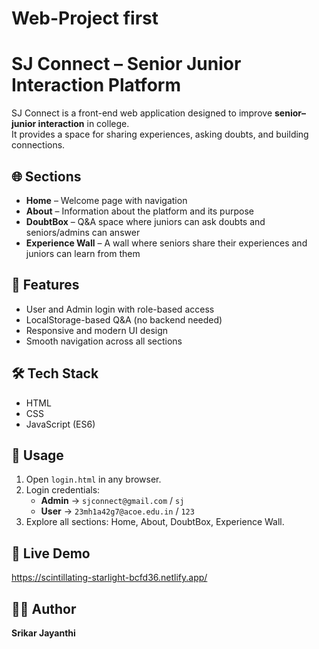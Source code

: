# Web-Project first

# SJ Connect – Senior Junior Interaction Platform  

SJ Connect is a front-end web application designed to improve **senior–junior interaction** in college.  
It provides a space for sharing experiences, asking doubts, and building connections.  

## 🌐 Sections  
- **Home** – Welcome page with navigation  
- **About** – Information about the platform and its purpose  
- **DoubtBox** – Q&A space where juniors can ask doubts and seniors/admins can answer  
- **Experience Wall** – A wall where seniors share their experiences and juniors can learn from them  

## 🚀 Features  
- User and Admin login with role-based access  
- LocalStorage-based Q&A (no backend needed)  
- Responsive and modern UI design  
- Smooth navigation across all sections
  
## 🛠️ Tech Stack  
- HTML  
- CSS  
- JavaScript (ES6)


## 📂 Usage  
1. Open `login.html` in any browser.  
2. Login credentials:  
   - **Admin** → `sjconnect@gmail.com` / `sj`  
   - **User** → `23mh1a42g7@acoe.edu.in` / `123`  
3. Explore all sections: Home, About, DoubtBox, Experience Wall.

## 🔗 Live Demo 
https://scintillating-starlight-bcfd36.netlify.app/

## 👨‍💻 Author  
**Srikar Jayanthi** 






